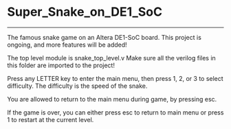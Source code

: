 # Super_Snake_on_DE1_SoC
--------------------------------------------------------------
The famous snake game on an Altera DE1-SoC board.
This project is ongoing, and more features will be added!

The top level module is snake_top_level.v
Make sure all the verilog files in this folder are imported to the project!

Press any LETTER key to enter the main menu, 
then press 1, 2, or 3 to select difficulty.
The difficulty is the speed of the snake.

You are allowed to return to the main menu during game, by pressing esc.

If the game is over, you can either press esc to return to main menu or
press 1 to restart at the current level.
